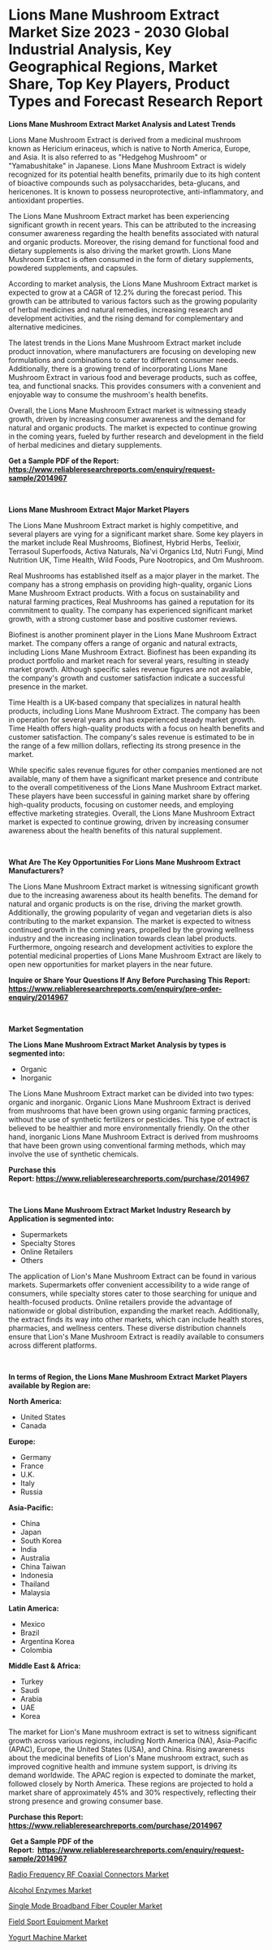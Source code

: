 <p><h1>Lions Mane Mushroom Extract Market Size 2023 - 2030 Global Industrial Analysis, Key Geographical Regions, Market Share, Top Key Players, Product Types and Forecast Research Report</h1></p><p><strong>Lions Mane Mushroom Extract Market Analysis and Latest Trends</strong></p>
<p><p>Lions Mane Mushroom Extract is derived from a medicinal mushroom known as Hericium erinaceus, which is native to North America, Europe, and Asia. It is also referred to as "Hedgehog Mushroom" or "Yamabushitake" in Japanese. Lions Mane Mushroom Extract is widely recognized for its potential health benefits, primarily due to its high content of bioactive compounds such as polysaccharides, beta-glucans, and hericenones. It is known to possess neuroprotective, anti-inflammatory, and antioxidant properties.</p><p>The Lions Mane Mushroom Extract market has been experiencing significant growth in recent years. This can be attributed to the increasing consumer awareness regarding the health benefits associated with natural and organic products. Moreover, the rising demand for functional food and dietary supplements is also driving the market growth. Lions Mane Mushroom Extract is often consumed in the form of dietary supplements, powdered supplements, and capsules.</p><p>According to market analysis, the Lions Mane Mushroom Extract market is expected to grow at a CAGR of 12.2% during the forecast period. This growth can be attributed to various factors such as the growing popularity of herbal medicines and natural remedies, increasing research and development activities, and the rising demand for complementary and alternative medicines.</p><p>The latest trends in the Lions Mane Mushroom Extract market include product innovation, where manufacturers are focusing on developing new formulations and combinations to cater to different consumer needs. Additionally, there is a growing trend of incorporating Lions Mane Mushroom Extract in various food and beverage products, such as coffee, tea, and functional snacks. This provides consumers with a convenient and enjoyable way to consume the mushroom's health benefits.</p><p>Overall, the Lions Mane Mushroom Extract market is witnessing steady growth, driven by increasing consumer awareness and the demand for natural and organic products. The market is expected to continue growing in the coming years, fueled by further research and development in the field of herbal medicines and dietary supplements.</p></p>
<p><strong>Get a Sample PDF of the Report:&nbsp; <a href="https://www.reliableresearchreports.com/enquiry/request-sample/2014967">https://www.reliableresearchreports.com/enquiry/request-sample/2014967</a></strong></p>
<p>&nbsp;</p>
<p><strong>Lions Mane Mushroom Extract Major Market Players</strong></p>
<p><p>The Lions Mane Mushroom Extract market is highly competitive, and several players are vying for a significant market share. Some key players in the market include Real Mushrooms, Biofinest, Hybrid Herbs, Teelixir, Terrasoul Superfoods, Activa Naturals, Na'vi Organics Ltd, Nutri Fungi, Mind Nutrition UK, Time Health, Wild Foods, Pure Nootropics, and Om Mushroom.</p><p>Real Mushrooms has established itself as a major player in the market. The company has a strong emphasis on providing high-quality, organic Lions Mane Mushroom Extract products. With a focus on sustainability and natural farming practices, Real Mushrooms has gained a reputation for its commitment to quality. The company has experienced significant market growth, with a strong customer base and positive customer reviews.</p><p>Biofinest is another prominent player in the Lions Mane Mushroom Extract market. The company offers a range of organic and natural extracts, including Lions Mane Mushroom Extract. Biofinest has been expanding its product portfolio and market reach for several years, resulting in steady market growth. Although specific sales revenue figures are not available, the company's growth and customer satisfaction indicate a successful presence in the market.</p><p>Time Health is a UK-based company that specializes in natural health products, including Lions Mane Mushroom Extract. The company has been in operation for several years and has experienced steady market growth. Time Health offers high-quality products with a focus on health benefits and customer satisfaction. The company's sales revenue is estimated to be in the range of a few million dollars, reflecting its strong presence in the market.</p><p>While specific sales revenue figures for other companies mentioned are not available, many of them have a significant market presence and contribute to the overall competitiveness of the Lions Mane Mushroom Extract market. These players have been successful in gaining market share by offering high-quality products, focusing on customer needs, and employing effective marketing strategies. Overall, the Lions Mane Mushroom Extract market is expected to continue growing, driven by increasing consumer awareness about the health benefits of this natural supplement.</p></p>
<p>&nbsp;</p>
<p><strong>What Are The Key Opportunities For Lions Mane Mushroom Extract Manufacturers?</strong></p>
<p><p>The Lions Mane Mushroom Extract market is witnessing significant growth due to the increasing awareness about its health benefits. The demand for natural and organic products is on the rise, driving the market growth. Additionally, the growing popularity of vegan and vegetarian diets is also contributing to the market expansion. The market is expected to witness continued growth in the coming years, propelled by the growing wellness industry and the increasing inclination towards clean label products. Furthermore, ongoing research and development activities to explore the potential medicinal properties of Lions Mane Mushroom Extract are likely to open new opportunities for market players in the near future.</p></p>
<p><strong>Inquire or Share Your Questions If Any Before Purchasing This Report: <a href="https://www.reliableresearchreports.com/enquiry/pre-order-enquiry/2014967">https://www.reliableresearchreports.com/enquiry/pre-order-enquiry/2014967</a></strong></p>
<p>&nbsp;</p>
<p><strong>Market Segmentation</strong></p>
<p><strong>The Lions Mane Mushroom Extract Market Analysis by types is segmented into:</strong></p>
<p><ul><li>Organic</li><li>Inorganic</li></ul></p>
<p><p>The Lions Mane Mushroom Extract market can be divided into two types: organic and inorganic. Organic Lions Mane Mushroom Extract is derived from mushrooms that have been grown using organic farming practices, without the use of synthetic fertilizers or pesticides. This type of extract is believed to be healthier and more environmentally friendly. On the other hand, inorganic Lions Mane Mushroom Extract is derived from mushrooms that have been grown using conventional farming methods, which may involve the use of synthetic chemicals.</p></p>
<p><strong>Purchase this Report:&nbsp;<a href="https://www.reliableresearchreports.com/purchase/2014967">https://www.reliableresearchreports.com/purchase/2014967</a></strong></p>
<p>&nbsp;</p>
<p><strong>The Lions Mane Mushroom Extract Market Industry Research by Application is segmented into:</strong></p>
<p><ul><li>Supermarkets</li><li>Specialty Stores</li><li>Online Retailers</li><li>Others</li></ul></p>
<p><p>The application of Lion's Mane Mushroom Extract can be found in various markets. Supermarkets offer convenient accessibility to a wide range of consumers, while specialty stores cater to those searching for unique and health-focused products. Online retailers provide the advantage of nationwide or global distribution, expanding the market reach. Additionally, the extract finds its way into other markets, which can include health stores, pharmacies, and wellness centers. These diverse distribution channels ensure that Lion's Mane Mushroom Extract is readily available to consumers across different platforms.</p></p>
<p>&nbsp;</p>
<p><strong>In terms of Region, the Lions Mane Mushroom Extract Market Players available by Region are:</strong></p>
<p>
    <p> <strong> North America: </strong>
        <ul>
            <li>United States</li>
            <li>Canada</li>
        </ul>
        </p> 
    <p> <strong> Europe: </strong>
        <ul>
            <li>Germany</li>
            <li>France</li>
            <li>U.K.</li>
            <li>Italy</li>
            <li>Russia</li>
        </ul>
        </p> 
    <p> <strong> Asia-Pacific: </strong>
        <ul>
            <li>China</li>
            <li>Japan</li>
            <li>South Korea</li>
            <li>India</li>
            <li>Australia</li>
            <li>China Taiwan</li>
            <li>Indonesia</li>
            <li>Thailand</li>
            <li>Malaysia</li>
        </ul>
        </p> 
    <p> <strong> Latin America: </strong>
        <ul>
            <li>Mexico</li>
            <li>Brazil</li>
            <li>Argentina Korea</li>
            <li>Colombia</li>
        </ul>
        </p> 
    <p> <strong> Middle East & Africa: </strong>
        <ul>
            <li>Turkey</li>
            <li>Saudi</li>
            <li>Arabia</li>
            <li>UAE</li>
            <li>Korea</li>
        </ul>
    </p>
    </p>
<p><p>The market for Lion's Mane mushroom extract is set to witness significant growth across various regions, including North America (NA), Asia-Pacific (APAC), Europe, the United States (USA), and China. Rising awareness about the medicinal benefits of Lion's Mane mushroom extract, such as improved cognitive health and immune system support, is driving its demand worldwide. The APAC region is expected to dominate the market, followed closely by North America. These regions are projected to hold a market share of approximately 45% and 30% respectively, reflecting their strong presence and growing consumer base.</p></p>
<p><strong>Purchase this Report: <a href="https://www.reliableresearchreports.com/purchase/2014967">https://www.reliableresearchreports.com/purchase/2014967</a></strong></p>
<p>&nbsp;<strong>Get a Sample PDF of the Report:&nbsp;&nbsp;<a href="https://www.reliableresearchreports.com/enquiry/request-sample/2014967">https://www.reliableresearchreports.com/enquiry/request-sample/2014967</a></strong></p>
<p><strong></strong></p>
<p><p><a href="https://github.com/luckyshygirl/Market-Research-Report-List-1/blob/main/radio-frequency-rf-coaxial-connectors-market.md">Radio Frequency RF Coaxial Connectors Market</a></p><p><a href="https://medium.com/@randyhuel1989/decoding-alcohol-enzymes-market-metrics-market-share-trends-and-growth-patterns-0c517739192b">Alcohol Enzymes Market</a></p><p><a href="https://github.com/gdfhhhj/Market-Research-Report-List-1/blob/main/single-mode-broadband-fiber-coupler-market.md">Single Mode Broadband Fiber Coupler Market</a></p><p><a href="https://www.linkedin.com/pulse/decoding-field-sport-equipment-market-deep-dive-latest-trends-oko8f/">Field Sport Equipment Market</a></p><p><a href="https://www.linkedin.com/pulse/yogurt-machine-market-size-share-amp-trends-analysis-report-0bx7f/">Yogurt Machine Market</a></p></p>